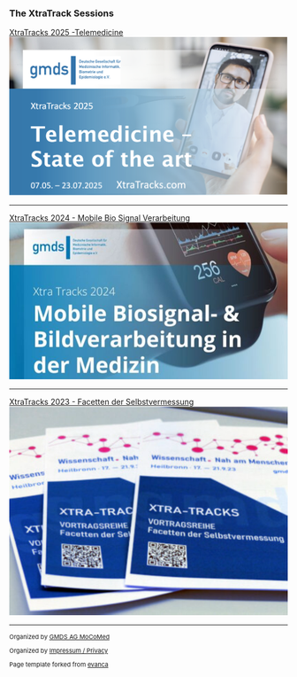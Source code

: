 
### The XtraTrack Sessions

[XtraTracks 2025 -Telemedicine <img src="images/xtratrackslogo2025.png?raw=true"/>](/2025/XtraTracksOverview)

---
[XtraTracks 2024 - Mobile Bio Signal Verarbeitung <img src="images/xtratrackslogo2024.jpg?raw=true"/>](/2024/XtraTracksOverview)


---
[XtraTracks 2023 - Facetten der Selbstvermessung <img src="images/xtratrackslogo2023.png?raw=true"/>](/2023/XtraTracksOverview)


---
<p style="font-size:11px">Organized by <a href="http://mocomed.de">GMDS AG MoCoMed</a></p> 
<p style="font-size:11px">Organized by <a href="Imprint">Impressum / Privacy</a></p> 
<p style="font-size:11px">Page template forked from <a href="https://github.com/evanca/quick-portfolio">evanca</a></p>
<!-- Remove above link if you don't want to attibute -->

